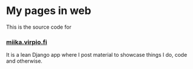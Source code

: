# My pages in web

This is the source code for

### [miika.virpio.fi](https://miika.virpio.fi)

It is a lean Django app where I post material to showcase things I do, code and otherwise.
